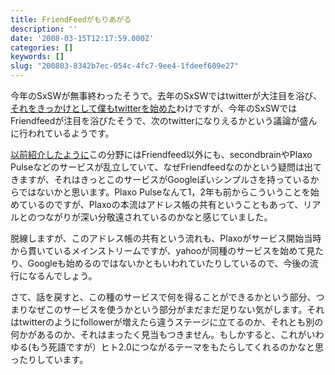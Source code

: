```yaml
---
title: FriendFeedがもりあがる
description: ''
date: '2008-03-15T12:17:59.000Z'
categories: []
keywords: []
slug: "200803-8342b7ec-054c-4fc7-9ee4-1fdeef609e27"
---
```

今年のSxSWが無事終わったそうで。去年のSxSWではtwitterが大注目を浴び、[それをきっかけとして僕もtwitterを始めた](http://blog.qli.jp/2008/02/twitter-7ef3.html)わけですが、今年のSxSWではFriendfeedが注目を浴びたそうで、次のtwitterになりえるかという議論が盛んに行われているようです。

[以前紹介したように](http://blog.qli.jp/2008/03/friendfeed-78ff.html)この分野にはFriendfeed以外にも、secondbrainやPlaxo Pulseなどのサービスが乱立していて、なぜFriendfeedなのかという疑問は出てきますが、それはきっとこのサービスがGoogleぽいシンプルさを持っているからではないかと思います。Plaxo Pulseなんて1，2年も前からこういうことを始めているのですが、Plaxoの本流はアドレス帳の共有ということもあって、リアルとのつながりが深い分敬遠されているのかなと感じていました。

脱線しますが、このアドレス帳の共有という流れも、Plaxoがサービス開始当時から貫いているメインストリームですが、yahooが同種のサービスを始めて見たり、Googleも始めるのではないかともいわれていたりしているので、今後の流行になるんでしょう。

さて、話を戻すと、この種のサービスで何を得ることができるかという部分、つまりなぜこのサービスを使うかという部分がまだまだ足りない気がします。それはtwitterのようにfollowerが増えたら違うステージに立てるのか、それとも別の何かがあるのか、それはまったく見当もつきません。もしかすると、これがいわゆる(もう死語ですが）ヒト2.0につながるテーマをもたらしてくれるのかなと思ったりしています。